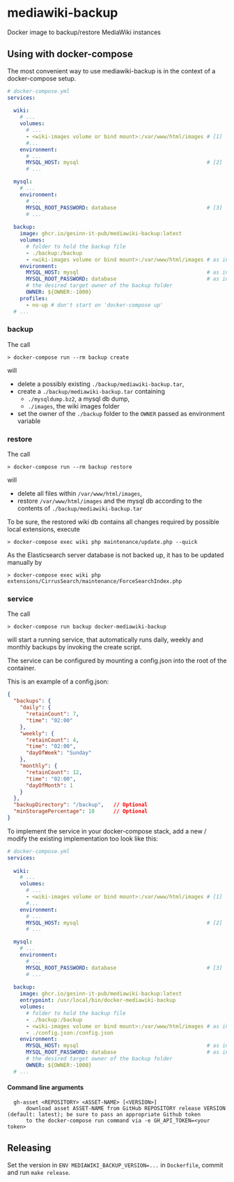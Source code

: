 # mediawiki-backup

Docker image to backup/restore MediaWiki instances

## Using with docker-compose

The most convenient way to use mediawiki-backup is in the context of a docker-compose setup.

```yml
# docker-compose.yml
services: 
  
  wiki:
    # ...
    volumes:
      # ...
      - <wiki-images volume or bind mount>:/var/www/html/images # [1]
      #...
    environment:
      # ...
      MYSQL_HOST: mysql                                         # [2]
      # ...

  mysql:
    # ...
    environment:
      # ...
      MYSQL_ROOT_PASSWORD: database                             # [3]
      # ...
  
  backup:
    image: ghcr.io/gesinn-it-pub/mediawiki-backup:latest
    volumes:
      # folder to hold the backup file
      - ./backup:/backup
      - <wiki-images volume or bind mount>:/var/www/html/images # as in [1]
    environment:
      MYSQL_HOST: mysql                                         # as in [2]
      MYSQL_ROOT_PASSWORD: database                             # as in [3]
      # the desired target owner of the backup folder
      OWNER: ${OWNER:-1000}
    profiles:
      - no-up # don't start on 'docker-compose up'
  # ...
```

### backup

The call
```shell
> docker-compose run --rm backup create
```
will 
* delete a possibly existing `./backup/mediawiki-backup.tar`,
* create a `./backup/mediawiki-backup.tar` containing
  * `./mysqldump.bz2`, a mysql db dump,
  * `./images`, the wiki images folder
* set the owner of the `./backup` folder to the `OWNER` passed as environment variable

### restore

The call
```shell
> docker-compose run --rm backup restore
```
will 
* delete all files within `/var/www/html/images`,
* restore `/var/www/html/images` and the mysql db according to the contents of `./backup/mediawiki-backup.tar`

To be sure, the restored wiki db contains all changes required by possible local extensions, execute 
```shell
> docker-compose exec wiki php maintenance/update.php --quick
```

As the Elasticsearch server database is not backed up, it has to be updated manually by
```shell
> docker-compose exec wiki php extensions/CirrusSearch/maintenance/ForceSearchIndex.php
```

### service

The call
```shell
> docker-compose run backup docker-mediawiki-backup
```

will start a running service, that automatically runs daily, weekly and monthly backups by invoking the create script. 

The service can be configured by mounting a config.json into the root of the container.

This is an example of a config.json:
```json
{
  "backups": {
    "daily": {
      "retainCount": 7,
      "time": "02:00"
    },
    "weekly": {
      "retainCount": 4,
      "time": "02:00",
      "dayOfWeek": "Sunday"
    },
    "monthly": {
      "retainCount": 12,
      "time": "02:00",
      "dayOfMonth": 1
    }
  },
  "backupDirectory": "/backup",   // Optional
  "minStoragePercentage": 10      // Optional
}
```

To implement the service in your docker-compose stack, add a new / modify the existing implementation too look like this:
```yml
# docker-compose.yml
services: 
  
  wiki:
    # ...
    volumes:
      # ...
      - <wiki-images volume or bind mount>:/var/www/html/images # [1]
      #...
    environment:
      # ...
      MYSQL_HOST: mysql                                         # [2]
      # ...

  mysql:
    # ...
    environment:
      # ...
      MYSQL_ROOT_PASSWORD: database                             # [3]
      # ...
  
  backup:
    image: ghcr.io/gesinn-it-pub/mediawiki-backup:latest
    entrypoint: /usr/local/bin/docker-mediawiki-backup
    volumes:
      # folder to hold the backup file
      - ./backup:/backup
      - <wiki-images volume or bind mount>:/var/www/html/images # as in [1]
      - ./config.json:/config.json
    environment:
      MYSQL_HOST: mysql                                         # as in [2]
      MYSQL_ROOT_PASSWORD: database                             # as in [3]
      # the desired target owner of the backup folder
      OWNER: ${OWNER:-1000}
  # ...
```




#### Command line arguments
```
  gh-asset <REPOSITORY> <ASSET-NAME> [<VERSION>]
      download asset ASSET-NAME from GitHub REPOSITORY release VERSION (default: latest); be sure to pass an appropriate Github token
      to the docker-compose run command via -e GH_API_TOKEN=<your token>
```


## Releasing

Set the version in `ENV MEDIAWIKI_BACKUP_VERSION=...` in `Dockerfile`, commit and run `make release`.
